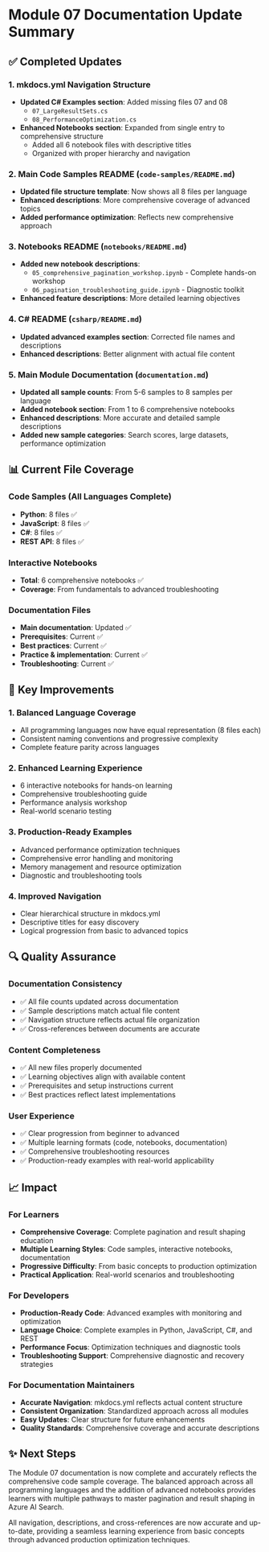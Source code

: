# Module 07 Documentation Update Summary

## ✅ Completed Updates

### 1. mkdocs.yml Navigation Structure
- **Updated C# Examples section**: Added missing files 07 and 08
  - `07_LargeResultSets.cs`
  - `08_PerformanceOptimization.cs`
- **Enhanced Notebooks section**: Expanded from single entry to comprehensive structure
  - Added all 6 notebook files with descriptive titles
  - Organized with proper hierarchy and navigation

### 2. Main Code Samples README (`code-samples/README.md`)
- **Updated file structure template**: Now shows all 8 files per language
- **Enhanced descriptions**: More comprehensive coverage of advanced topics
- **Added performance optimization**: Reflects new comprehensive approach

### 3. Notebooks README (`notebooks/README.md`)
- **Added new notebook descriptions**:
  - `05_comprehensive_pagination_workshop.ipynb` - Complete hands-on workshop
  - `06_pagination_troubleshooting_guide.ipynb` - Diagnostic toolkit
- **Enhanced feature descriptions**: More detailed learning objectives

### 4. C# README (`csharp/README.md`)
- **Updated advanced examples section**: Corrected file names and descriptions
- **Enhanced descriptions**: Better alignment with actual file content

### 5. Main Module Documentation (`documentation.md`)
- **Updated all sample counts**: From 5-6 samples to 8 samples per language
- **Added notebook section**: From 1 to 6 comprehensive notebooks
- **Enhanced descriptions**: More accurate and detailed sample descriptions
- **Added new sample categories**: Search scores, large datasets, performance optimization

## 📊 Current File Coverage

### Code Samples (All Languages Complete)
- **Python**: 8 files ✅
- **JavaScript**: 8 files ✅  
- **C#**: 8 files ✅
- **REST API**: 8 files ✅

### Interactive Notebooks
- **Total**: 6 comprehensive notebooks ✅
- **Coverage**: From fundamentals to advanced troubleshooting

### Documentation Files
- **Main documentation**: Updated ✅
- **Prerequisites**: Current ✅
- **Best practices**: Current ✅
- **Practice & implementation**: Current ✅
- **Troubleshooting**: Current ✅

## 🎯 Key Improvements

### 1. Balanced Language Coverage
- All programming languages now have equal representation (8 files each)
- Consistent naming conventions and progressive complexity
- Complete feature parity across languages

### 2. Enhanced Learning Experience
- 6 interactive notebooks for hands-on learning
- Comprehensive troubleshooting guide
- Performance analysis workshop
- Real-world scenario testing

### 3. Production-Ready Examples
- Advanced performance optimization techniques
- Comprehensive error handling and monitoring
- Memory management and resource optimization
- Diagnostic and troubleshooting tools

### 4. Improved Navigation
- Clear hierarchical structure in mkdocs.yml
- Descriptive titles for easy discovery
- Logical progression from basic to advanced topics

## 🔍 Quality Assurance

### Documentation Consistency
- ✅ All file counts updated across documentation
- ✅ Sample descriptions match actual file content
- ✅ Navigation structure reflects actual file organization
- ✅ Cross-references between documents are accurate

### Content Completeness
- ✅ All new files properly documented
- ✅ Learning objectives align with available content
- ✅ Prerequisites and setup instructions current
- ✅ Best practices reflect latest implementations

### User Experience
- ✅ Clear progression from beginner to advanced
- ✅ Multiple learning formats (code, notebooks, documentation)
- ✅ Comprehensive troubleshooting resources
- ✅ Production-ready examples with real-world applicability

## 📈 Impact

### For Learners
- **Comprehensive Coverage**: Complete pagination and result shaping education
- **Multiple Learning Styles**: Code samples, interactive notebooks, documentation
- **Progressive Difficulty**: From basic concepts to production optimization
- **Practical Application**: Real-world scenarios and troubleshooting

### For Developers
- **Production-Ready Code**: Advanced examples with monitoring and optimization
- **Language Choice**: Complete examples in Python, JavaScript, C#, and REST
- **Performance Focus**: Optimization techniques and diagnostic tools
- **Troubleshooting Support**: Comprehensive diagnostic and recovery strategies

### For Documentation Maintainers
- **Accurate Navigation**: mkdocs.yml reflects actual content structure
- **Consistent Organization**: Standardized approach across all modules
- **Easy Updates**: Clear structure for future enhancements
- **Quality Standards**: Comprehensive coverage and accurate descriptions

## ✨ Next Steps

The Module 07 documentation is now complete and accurately reflects the comprehensive code sample coverage. The balanced approach across all programming languages and the addition of advanced notebooks provides learners with multiple pathways to master pagination and result shaping in Azure AI Search.

All navigation, descriptions, and cross-references are now accurate and up-to-date, providing a seamless learning experience from basic concepts through advanced production optimization techniques.